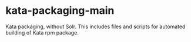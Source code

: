 kata-packaging-main
===================

Kata packaging, without Solr. This includes files and scripts for automated building of Kata rpm package.
